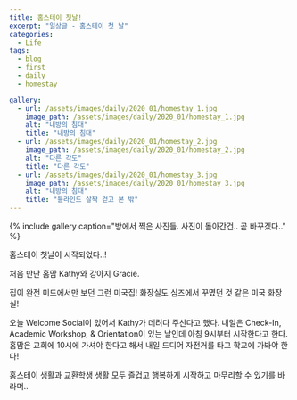 ```yaml
---
title: 홈스테이 첫날!
excerpt: "일상글 - 홈스테이 첫 날"
categories:
  - Life
tags: 
  - blog 
  - first 
  - daily
  - homestay

gallery:
  - url: /assets/images/daily/2020_01/homestay_1.jpg
    image_path: /assets/images/daily/2020_01/homestay_1.jpg
    alt: "내방의 침대"
    title: "내방의 침대"
  - url: /assets/images/daily/2020_01/homestay_2.jpg
    image_path: /assets/images/daily/2020_01/homestay_2.jpg
    alt: "다른 각도"
    title: "다른 각도"
  - url: /assets/images/daily/2020_01/homestay_3.jpg
    image_path: /assets/images/daily/2020_01/homestay_3.jpg
    alt: "내방의 침대"
    title: "블라인드 살짝 걷고 본 밖"
---
```


{% include gallery caption="방에서 찍은 사진들. 사진이 돌아간건.. 곧 바꾸겠다.." %}

홈스테이 첫날이 시작되었다..!

처음 만난 홈맘 Kathy와 강아지 Gracie.


집이 완전 미드에서만 보던 그런 미국집! 화장실도 심즈에서 꾸몄던 것 같은 미국 화장실!

오늘 Welcome Social이 있어서 Kathy가 데려다 주신다고 했다.
내일은 Check-In, Academic Workshop, & Orientation이 있는 날인데 아침 9시부터 시작한다고 한다. 
홈맘은 교회에 10시에 가셔야 한다고 해서 내일 드디어 자전거를 타고 학교에 가봐야 한다!


홈스테이 생활과 교환학생 생활 모두 즐겁고 행복하게 시작하고 마무리할 수 있기를 바라며..
